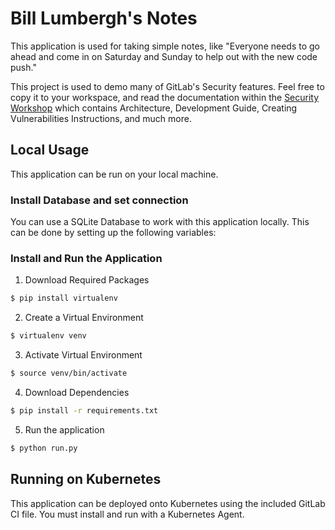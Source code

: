 # Bill Lumbergh's Notes

This application is used for taking simple notes, like
"Everyone needs to go ahead and come in on Saturday and Sunday
to help out with the new code push."

This project is used to demo many of GitLab's Security features.
Feel free to copy it to your workspace, and read the documentation
within the [Security Workshop](https://tech-marketing.gitlab.io/devsecops/devsecops-workshop/workshop/) which contains Architecture, Development
Guide, Creating Vulnerabilities Instructions, and much more.

## Local Usage

This application can be run on your local
machine.

### Install Database and set connection

You can use a SQLite Database to work with this
application locally. This can be done by setting up
the following variables:


### Install and Run the Application

1. Download Required Packages
```bash
$ pip install virtualenv
```

2. Create a Virtual Environment
```bash
$ virtualenv venv
```

3. Activate Virtual Environment
```bash
$ source venv/bin/activate
```

4. Download Dependencies
```bash
$ pip install -r requirements.txt
```

5. Run the application
```bash
$ python run.py
```

## Running on Kubernetes

This application can be deployed onto Kubernetes using the included GitLab CI file. You must install
and run with a Kubernetes Agent.